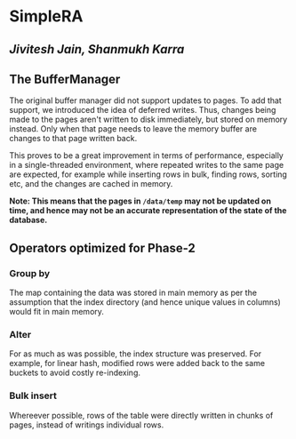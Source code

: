 # SimpleRA
*Jivitesh Jain, Shanmukh Karra*
---

## The BufferManager

The original buffer manager did not support updates to pages. To add that support, we introduced the idea of deferred writes. Thus, changes being made to the pages aren't written to disk immediately, but stored on memory instead. Only when that page needs to leave the memory buffer are changes to that page written back.  

This proves to be a great improvement in terms of performance, especially in a single-threaded environment, where repeated writes to the same page are expected, for example while inserting rows in bulk, finding rows, sorting etc, and the changes are cached in memory.

**Note: This means that the pages in `/data/temp` may not be updated on time, and hence may not be an accurate representation of the state of the database.**

## Operators optimized for Phase-2

### Group by

The map containing the data was stored in main memory as per the assumption that the index directory (and hence unique values in columns) would fit in main memory.

### Alter

For as much as was possible, the index structure was preserved. For example, for linear hash, modified rows were added back to the same buckets to avoid costly re-indexing.

### Bulk insert

Whereever possible, rows of the table were directly written in chunks of pages, instead of writings individual rows.